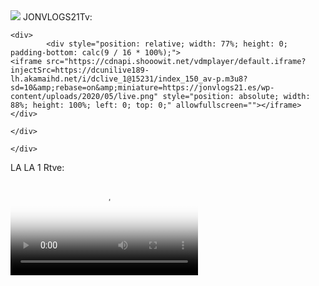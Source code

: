 
<img style="-webkit-user-select: none;margin: auto;" src="https://jonvlogs21.es/wp-content/uploads/2020/01/dfd4b155-5ef0-4735-9bd9-819d75c434fd_200x200.png">
JONVLOGS21Tv:

<div class="col-md-12 appMarcoTam6 estilo_  estilo_titulo_  estilo_entradilla_ ">



	<div>
			<div style="position: relative; width: 77%; height: 0; padding-bottom: calc(9 / 16 * 100%);">
    <iframe src="https://cdnapi.shooowit.net/vdmplayer/default.iframe?injectSrc=https://dcunilive189-lh.akamaihd.net/i/dclive_1@15231/index_150_av-p.m3u8?sd=10&amp;rebase=on&amp;miniature=https://jonvlogs21.es/wp-content/uploads/2020/05/live.png" style="position: absolute; width: 88%; height: 100%; left: 0; top: 0;" allowfullscreen=""></iframe></div>

	</div>

	</div>
LA LA 1 Rtve:
 <!-- Inicio. streaming tv radio hosting USAstreams.com html5 player --><video id=usastreams-video  keyLicencia="2854361USAstreams.COM" crossorigin="anonymous"  class="video-js vjs-fluid vjs-default-skin"  controls poster = 'https://upload.wikimedia.org/wikipedia/commons/thumb/1/19/Logo_TVE-1.svg/1950px-Logo_TVE-1.svg.png'><source src="https://rtvelivestream-lvlt.rtve.es/la1_dvr_1850.m3u8" type="application/x-mpegURL"></video>    <link href="https://unpkg.com/video.js/dist/video-js.css" rel="stylesheet">    <script type="text/javascript" src ="https://unpkg.com/video.js/dist/video.js"></script>    <script type="text/javascript" src ="https://cp.usastreams.com/playerHTML5/ContadorVideo.js"></script>    <script src="https://unpkg.com/videojs-contrib-hls/dist/videojs-contrib-hls.js"></script>    <script>      (function(window, videojs) {        var player = window.player = videojs('usastreams-video');          return false;        }      (window, window.videojs));    </script><!-- Fin. USAstreams.com html5 player -->
